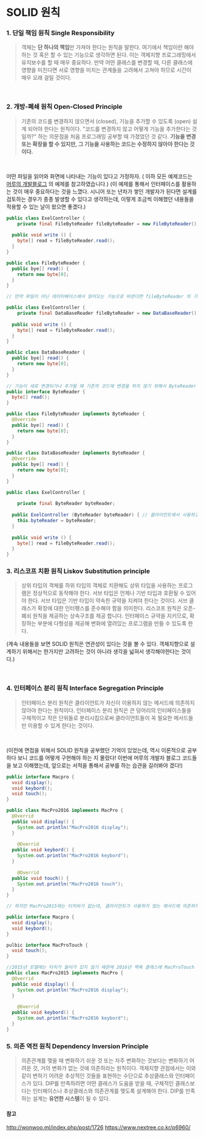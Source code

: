 # SOLID 원칙

### 1. 단일 책임 원칙 Single Responsibility 

> 객체는 **단 하나의 책임**만 가져야 한다는 원칙을 말한다. 여기에서 책임이란 해야하는 것 혹은 할 수 있는 기능으로 생각하면 된다. 이는 객체지향 프로그래밍에서 유지보수를 할 때 매우 중요하다. 만약 어떤 클래스를 변경할 때, 다른 클래스에 영향을 미친다면 서로 영향을 미치는 관계들을 고려해서 고쳐야 하므로 시간이 매우 오래 걸릴 것이다. 

<br>

### 2. 개방-폐쇄 원칙 Open-Closed Principle

> 기존의 코드를 변경하지 않으면서 (closed), 기능을 추가할 수 있도록 (open) 설계 되어야 한다는 원칙이다. "코드를 변경하지 않고 어떻게 기능을 추가한다는 것일까?" 하는 의문점을 처음 프로그래밍 공부할 때 가졌었던 것 같다. 
> **기능을 변경 또는 확장을 할 수 있지만, 그 기능을 사용하는 코드는 수정하지 않아야 한다는 것이다.**

<br>

어떤 파일을 읽어와 화면에 나타내는 기능이 있다고 가정하자. ( 이하 모든 예제코드는 <a href="http://wonwoo.ml/index.php/post/1726">머루의 개발블로그</a> 의 예제를 참고하였습니다.)
(이 예제를 통해서 인터페이스를 활용하는 것이 매우 중요하다는 것을 느꼈다. 시니어 또는 년차가 쌓인 개발자가 된다면 설계를 검토하는 경우가 종종 발생할 수 있다고 생각하는데, 이렇게 조금씩 이해했던 내용들을 적용할 수 있는 날이 왔으면 좋겠다.)

```java
public class ExelController {
	private final FileByteReader fileByteReader = new FileByteReader();
  
  public void write () {
    byte[] read = fileByteReader.read();
  }
}

public class FileByteReader {
  public bye[] read() {
    return new byte[0];
  }
}

// 만약 파일이 아닌 데이터베이스에서 읽어오는 기능으로 바뀐다면 fileByteReader 의 기능을 데이터베이스에서 읽어오는 기능으로 수정이 필요하므로 개방-폐쇄 원칙에 어긋난다.

public class ExelController {
	private final DataBaseReader fileByteReader = new DataBaseReader(); //수정에 열려있게 된다.
  
  public void write () {
    byte[] read = fileByteReader.read();
  }
}

public class DataBaseReader {
  public bye[] read() {
    return new byte[0];
  }
}

// 기능이 새로 변경되거나 추가될 때 기존의 코드에 변경을 하지 않기 위해서 ByteReader 인터페이스를 선언한다.
public interface ByteReader {
  byte[] read();
}

public class FileByteReader implements ByteReader {
  @Override
  public bye[] read() {
    return new byte[0];
  }
}

public class DataBaseReader implements ByteReader {
  @Override
  public bye[] read() {
    return new byte[0];
  }
}

public class ExelController {
  
	private final ByteReader byteReader;
  
  public ExelController (ByteReader byteReader) { // 클라이언트에서 사용하고 싶은 기능을 선택할 수 있다!
    this.byteReader = byteReader;
  }
  
  public void write () {
    byte[] read = fileByteReader.read();
  }
}
```



### 3. 리스코프 치환 원칙 Liskov Substitution principle 

> 상위 타입의 객체를 하위 타입의 객체로 치환해도 상위 타입을 사용하는 프로그램은 정상적으로 동작해야 한다. 
> 서브 타입은 언제나 기반 타입과 호환될 수 있어야 한다. 서브 타입은 기반 타입이 약속한 규약을 지켜야 한다는 것이다. 서브 클래스가 확장에 대한 인터펭스를 준수해야 함을 의미한다. 리스코프 원칙은 오픈-폐쇠 원칙을 제공하는 상속구조를 제공 합니다. 인터페이스 규약을 지키므로, 확장하는 부분에 다형성을 제공해 변화에 열려있는 프로그램을 만들 수 있도록 한다.

(계속 내용들을 보면 SOLID 원칙은 연관성이 있다는 것을 볼 수 있다. 객체지향으로 설계하기 위해서는 한가지만 고려하는 것이 아니라 생각을 넓혀서 생각해야한다는 것이다.)

<br>

### 4. 인터페이스 분리 원칙 Interface Segregation Principle 

> 인터페이스 분리 원칙은 클라이언트가 자신이 이용하지 않는 메서드에 의존하지 않아야 한다는 원칙이다. 인터페이스 분리 원칙은 큰 덩어리의 인터페이스들을 구체적이고 작은 단위들로 분리시킴으로써 클라이언트들이 꼭 필요한 메서드들만 이용할 수 있게 한다는 것이다. 

<br>

(이전에 면접을 위해서 SOLID 원칙을 공부했던 기억이 있었는데, 역시 이론적으로 공부하다 보니 코드를 어떻게 구현해야 하는 지 몰랐다! 이번에 머루의 개발자 블로그 코드들을 보고 이해했는데, 앞으로는 서적을 통해서 공부를 하는 습관을 길러봐야 겠다!)

```java
public interface Macpro {
  void display();
  void keybord();
  void touch();
}

public class MacPro2016 implements MacPro {
  @Overrid
  public void display() {
    System.out.println("MacPro2016 display");
  }
  
    @Overrid
  public void keybord() {
    System.out.println("MacPro2016 keybord");
  }
  
    @Overrid
  public void touch() {
    System.out.println("MacPro2016 touch");
  }
}

// 하지만 MacPro2015에는 터치바가 없는데, 클라이언트가 사용하지 않는 메서드에 의존하지 말아야 한다는 것이다. 인터페이스 분리 원칙에 따라 수정 해보자!

public interface Macpro {
  void display();
  void keybord();
}

pulbic interface MacProTouch {
  void touch();
}

//2015년 모델에는 터치가 들어가 있지 않기 때문에 2016년 맥북 클래스에 MacProTouch 인터페이스를 구현하면된다.
public class MacPro2015 implements MacPro {  
  @Overrid
  public void display() {
    System.out.println("MacPro2016 display");
  }
  
    @Overrid
  public void keybord() {
    System.out.println("MacPro2016 keybord");
  }
}
```



### 5. 의존 역전 원칙 Dependency Inversion Principle

> 의존관계를 맺을 때 변화하기 쉬운 것 또는 자주 변화하는 것보다는 변화하기 어려운 것, 거의 변화가 없는 것에 의존하라는 원칙이다. 객체지향 관점에서는 이와 같이 변하기 어려운 추상적인 것들을 표현하는 수단으로 추상클래스와 인터페이스가 있다. DIP를 만족하려면 어떤 클래스가 도움을 받을 때, 구체적인 클래스보다는 인터페이스나 추상클래스와 의존관계를 맺도록 설계해야 한다. DIP를 만족하는 설계는 **유연한 시스템**이 될 수 있다.

#### 참고

http://wonwoo.ml/index.php/post/1726
https://www.nextree.co.kr/p6960/